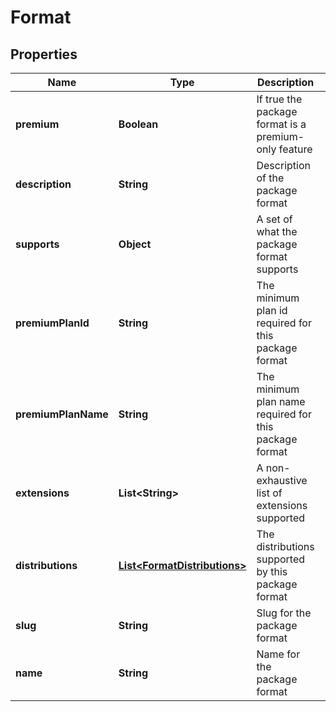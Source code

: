 
# Format

## Properties
Name | Type | Description | Notes
------------ | ------------- | ------------- | -------------
**premium** | **Boolean** | If true the package format is a premium-only feature | 
**description** | **String** | Description of the package format | 
**supports** | **Object** | A set of what the package format supports | 
**premiumPlanId** | **String** | The minimum plan id required for this package format |  [optional]
**premiumPlanName** | **String** | The minimum plan name required for this package format |  [optional]
**extensions** | **List&lt;String&gt;** | A non-exhaustive list of extensions supported | 
**distributions** | [**List&lt;FormatDistributions&gt;**](FormatDistributions.md) | The distributions supported by this package format |  [optional]
**slug** | **String** | Slug for the package format | 
**name** | **String** | Name for the package format | 



